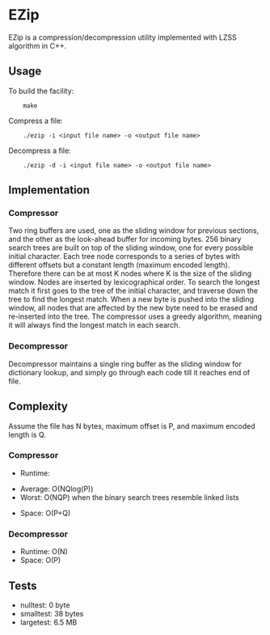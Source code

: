 # EZip

EZip is a compression/decompression utility implemented with LZSS algorithm in C++.

## Usage

To build the facility:

        make

Compress a file:

        ./ezip -i <input file name> -o <output file name>

Decompress a file:

        ./ezip -d -i <input file name> -o <output file name>

## Implementation

### Compressor
Two ring buffers are used, one as the sliding window for previous sections, and the other as the look-ahead buffer for incoming bytes. 256 binary search trees are built on top of the sliding window, one for every possible initial character. Each tree node corresponds to a series of bytes with different offsets but a constant length (maximum encoded length). Therefore there can be at most K nodes where K is the size of the sliding window. Nodes are inserted by lexicographical order. To search the longest match it first goes to the tree of the initial character, and traverse down the tree to find the longest match. When a new byte is pushed into the sliding window, all nodes that are affected by the new byte need to be erased and re-inserted into the tree. The compressor uses a greedy algorithm, meaning it will always find the longest match in each search.

### Decompressor
Decompressor maintains a single ring buffer as the sliding window for dictionary lookup, and simply go through each code till it reaches end of file.

## Complexity

Assume the file has N bytes, maximum offset is P, and maximum encoded length is Q.

### Compressor

* Runtime:
- Average: O(NQlog(P))
- Worst: O(NQP) when the binary search trees resemble linked lists
* Space: O(P+Q)

### Decompressor
* Runtime: O(N)
* Space: O(P)

## Tests

* nulltest: 0 byte
* smalltest: 38 bytes
* largetest: 6.5 MB
